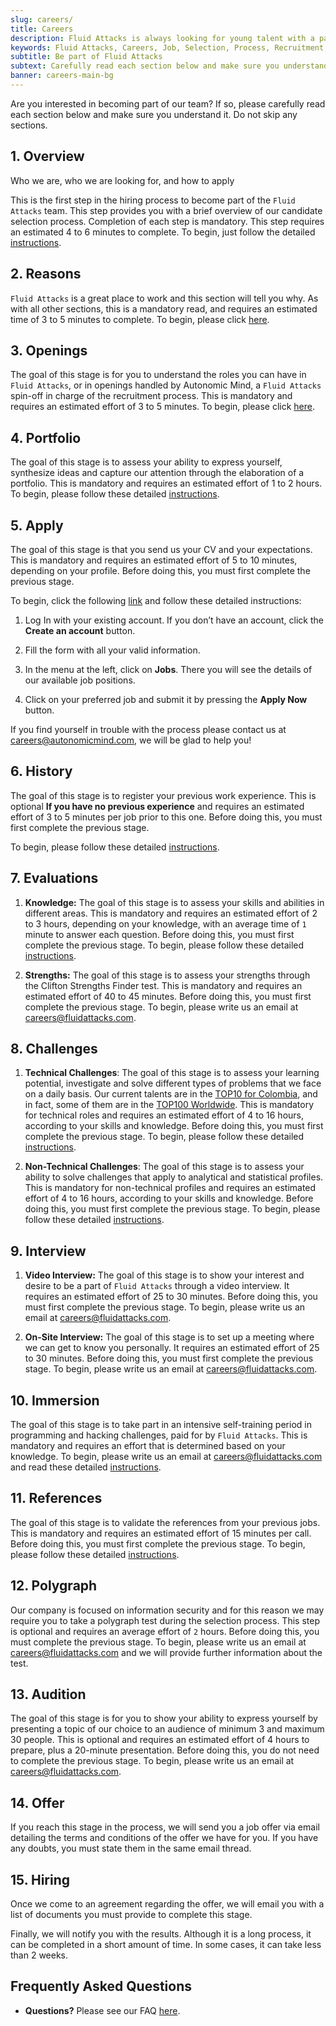 ```yaml
---
slug: careers/
title: Careers
description: Fluid Attacks is always looking for young talent with a passion for programming and Information Technology. Find out here how to become part of our team.
keywords: Fluid Attacks, Careers, Job, Selection, Process, Recruitment, Programming, Pentesting, Ethical Hacking
subtitle: Be part of Fluid Attacks
subtext: Carefully read each section below and make sure you understand it. Do not skip any sections.
banner: careers-main-bg
---
```


Are you interested in becoming part of our team? If so, please carefully
read each section below and make sure you understand it. Do not skip any
sections.

## 1\. Overview

Who we are, who we are looking for, and how to apply

This is the first step in the hiring process to become part of the
`Fluid Attacks` team. This step provides you with a brief overview of
our candidate selection process. Completion of each step is mandatory.
This step requires an estimated 4 to 6 minutes to complete. To begin,
just follow the detailed [instructions](terms/).

## 2\. Reasons

`Fluid Attacks` is a great place to work and this section will tell you
why. As with all other sections, this is a mandatory read, and requires
an estimated time of 3 to 5 minutes to complete. To begin, please click
[here](reasons/).

## 3\. Openings

The goal of this stage is for you to understand the roles you can have
in `Fluid Attacks`, or in openings handled by Autonomic Mind, a `Fluid
Attacks` spin-off in charge of the recruitment process. This is
mandatory and requires an estimated effort of 3 to 5 minutes. To begin,
please click [here](openings/).

## 4\. Portfolio

The goal of this stage is to assess your ability to express yourself,
synthesize ideas and capture our attention through the elaboration of a
portfolio. This is mandatory and requires an estimated effort of 1 to 2
hours. To begin, please follow these detailed
[instructions](portfolio/).

## 5\. Apply

The goal of this stage is that you send us your CV and your
expectations. This is mandatory and requires an estimated effort of 5 to
10 minutes, depending on your profile. Before doing this, you must first
complete the previous stage.

To begin, click the following
[link](https://zfrmz.com/jLlKfvhrnZwyECQ3EgJI) and follow
these detailed instructions:

1. Log In with your existing account. If you don’t have an account,
    click the **Create an account** button.

2. Fill the form with all your valid information.

3. In the menu at the left, click on **Jobs**. There you will see the
    details of our available job positions.

4. Click on your preferred job and submit it by pressing the **Apply
    Now** button.

If you find yourself in trouble with the process please contact us at
<careers@autonomicmind.com>, we will be glad to help you\!

## 6\. History

The goal of this stage is to register your previous work experience.
This is optional **If you have no previous experience** and requires an
estimated effort of 3 to 5 minutes per job prior to this one. Before
doing this, you must first complete the previous stage.

To begin, please follow these detailed
[instructions](https://forms.zohopublic.com/autonomic/form/EmailSubscription/formperma/uULwpjYyJE6S0EbBNkk1u4iqvdw1NeIMxr1KPZHjo3w?fbclid=IwAR06jKXDkeP96mTECFubNKduoCUHhPNJVfVf4yU3clK3X4qhV-uZT22T6Q8).

## 7\. Evaluations

1. **Knowledge:** The goal of this stage is to assess your skills and
    abilities in different areas. This is mandatory and requires an
    estimated effort of 2 to 3 hours, depending on your knowledge, with
    an average time of `1` minute to answer each question. Before doing
    this, you must first complete the previous stage. To begin, please
    follow these detailed [instructions](knowledge-test/).

2. **Strengths:** The goal of this stage is to assess your strengths
    through the Clifton Strengths Finder test. This is mandatory and
    requires an estimated effort of 40 to 45 minutes. Before doing this,
    you must first complete the previous stage. To begin, please write
    us an email at <careers@fluidattacks.com>.

## 8\. Challenges

1. **Technical Challenges**: The goal of this stage is to assess your
    learning potential, investigate and solve different types of
    problems that we face on a daily basis. Our current talents are in
    the [TOP10 for
    Colombia](https://www.wechall.net/country_ranking/for/31/Colombia),
    and in fact, some of them are in the [TOP100
    Worldwide](https://www.wechall.net/ranking). This is mandatory for
    technical roles and requires an estimated effort of 4 to 16 hours,
    according to your skills and knowledge. Before doing this, you must
    first complete the previous stage. To begin, please follow these
    detailed
    [instructions](https://gitlab.com/autonomicmind/challenges/-/wikis/technical-challenges).

2. **Non-Technical Challenges**: The goal of this stage is to assess
    your ability to solve challenges that apply to analytical and
    statistical profiles. This is mandatory for non-technical profiles
    and requires an estimated effort of 4 to 16 hours, according to your
    skills and knowledge. Before doing this, you must first complete the
    previous stage. To begin, please follow these detailed
    [instructions](non-technical-challenges/).

## 9\. Interview

1. **Video Interview:** The goal of this stage is to show your interest
    and desire to be a part of `Fluid Attacks` through a video
    interview. It requires an estimated effort of 25 to 30 minutes.
    Before doing this, you must first complete the previous stage. To
    begin, please write us an email at <careers@fluidattacks.com>.

2. **On-Site Interview:** The goal of this stage is to set up a meeting
    where we can get to know you personally. It requires an estimated
    effort of 25 to 30 minutes. Before doing this, you must first
    complete the previous stage. To begin, please write us an email at
    <careers@fluidattacks.com>.

## 10\. Immersion

The goal of this stage is to take part in an intensive self-training
period in programming and hacking challenges, paid for by `Fluid
Attacks`. This is mandatory and requires an effort that is determined
based on your knowledge. To begin, please write us an email at
<careers@fluidattacks.com> and read these detailed
[instructions](https://gitlab.com/autonomicmind/challenges/-/wikis/immersion).

## 11\. References

The goal of this stage is to validate the references from your previous
jobs. This is mandatory and requires an estimated effort of 15 minutes
per call. Before doing this, you must first complete the previous stage.
To begin, please follow these detailed
[instructions](reverse-references/).

## 12\. Polygraph

Our company is focused on information security and for this reason we
may require you to take a polygraph test during the selection process.
This step is optional and requires an average effort of `2` hours.
Before doing this, you must complete the previous stage. To begin,
please write us an email at <careers@fluidattacks.com> and we will
provide further information about the test.

## 13\. Audition

The goal of this stage is for you to show your ability to express
yourself by presenting a topic of our choice to an audience of minimum 3
and maximum 30 people. This is optional and requires an estimated effort
of 4 hours to prepare, plus a 20-minute presentation. Before doing this,
you do not need to complete the previous stage. To begin, please write
us an email at <careers@fluidattacks.com>.

## 14\. Offer

If you reach this stage in the process, we will send you a job offer via
email detailing the terms and conditions of the offer we have for you.
If you have any doubts, you must state them in the same email thread.

## 15\. Hiring

Once we come to an agreement regarding the offer, we will email you with
a list of documents you must provide to complete this stage.

Finally, we will notify you with the results. Although it is a long
process, it can be completed in a short amount of time. In some cases,
it can take less than 2 weeks.

## Frequently Asked Questions

- **Questions?** Please see our FAQ [here](faq/).
